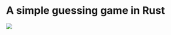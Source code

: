 # A simple guessing game in Rust

![](https://media1.giphy.com/media/uA8WItRYSRkfm/giphy.gif?cid=ecf05e47qdx58sdwblgr0lahhf8wf4e5qtzcuopxt8q73l72&ep=v1_gifs_search&rid=giphy.gif&ct=g)

